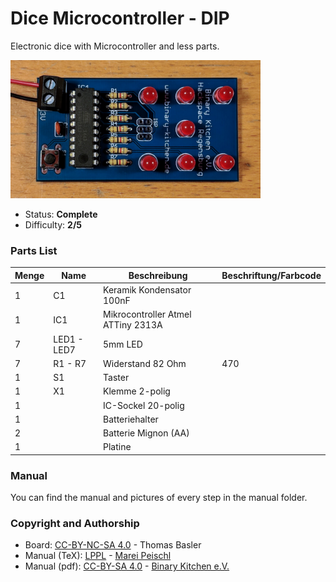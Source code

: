 # Dice Microcontroller - DIP
Electronic dice with Microcontroller and less parts.

<img src="manual/images/IMG_20180630_210727.jpg" width=400px alt="DiceMC DIP">

- Status: **Complete**
- Difficulty: **2/5**

### Parts List

| Menge | Name            | Beschreibung                       | Beschriftung/Farbcode |
|-------|-----------------|------------------------------------|-----------------------|
| 1     | C1              | Keramik Kondensator 100nF          |                       |
| 1     | IC1             | Mikrocontroller Atmel ATTiny 2313A |                       |
| 7     | LED1 - LED7     | 5mm LED                            |                       |
| 7     | R1 - R7         | Widerstand 82 Ohm                  | 470                   |
| 1     | S1              | Taster                             |                       |
| 1     | X1              | Klemme 2-polig                     |                       |
| 1     |                 | IC-Sockel 20-polig                 |                       |
| 1     |                 | Batteriehalter                     |                       |
| 2     |                 | Batterie Mignon (AA)               |                       |
| 1     |                 | Platine                            |                       |

### Manual
You can find the manual and pictures of every step in the manual folder.

### Copyright and Authorship
- Board: [CC-BY-NC-SA 4.0](https://creativecommons.org/licenses/by-nc-sa/4.0/) - Thomas Basler
- Manual (TeX): [LPPL](https://www.latex-project.org/lppl.txt) - [Marei Peischl](https://peitex.de)
- Manual (pdf): [CC-BY-SA 4.0](https://creativecommons.org/licenses/by-sa/4.0/) - [Binary Kitchen e.V.](https://www.binary-kitchen.de)
